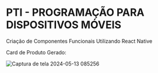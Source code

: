# PTI - PROGRAMAÇÃO PARA DISPOSITIVOS MÓVEIS

Criação de Componentes Funcionais Utilizando React Native

Card de Produto Gerado:

![Captura de tela 2024-05-13 085256](https://github.com/johnny-marques/PTI-MOBILE/assets/44147193/2098d78e-2e1e-4ab4-a006-87f25b9be6c7)

